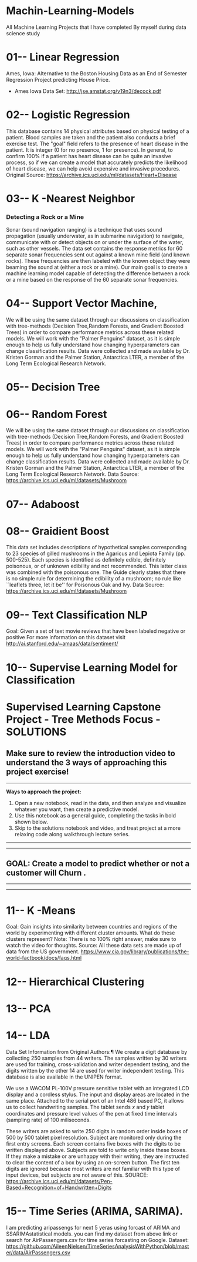 # Machin-Learning-Models
All Machine Learning Projects that I have completed By myself during data science study
# 01-- Linear Regression 
Ames, Iowa: Alternative to the Boston Housing Data as an End of Semester Regression Project predicting House Price.
* Ames Iowa Data Set: http://jse.amstat.org/v19n3/decock.pdf

# 02-- Logistic Regression
This database contains 14 physical attributes based on physical testing of a patient. Blood samples are taken and the patient also conducts a brief exercise test. The "goal" field refers to the presence of heart disease in the patient. It is integer (0 for no presence, 1 for presence). In general, to confirm 100% if a patient has heart disease can be quite an invasive process, so if we can create a model that accurately predicts the likelihood of heart disease, we can help avoid expensive and invasive procedures.
Original Source: https://archive.ics.uci.edu/ml/datasets/Heart+Disease

# 03-- K -Nearest Neighbor 
### Detecting a Rock or a Mine

Sonar (sound navigation ranging) is a technique that uses sound propagation (usually underwater, as in submarine navigation) to navigate, communicate with or detect objects on or under the surface of the water, such as other vessels.
The data set contains the response metrics for 60 separate sonar frequencies sent out against a known mine field (and known rocks). These frequencies are then labeled with the known object they were beaming the sound at (either a rock or a mine). 
Our main goal is to create a machine learning model capable of detecting the difference between a rock or a mine based on the response of the 60 separate sonar frequencies.

# 04-- Support Vector Machine,
We will be using the same dataset through our discussions on classification with tree-methods (Decision Tree,Random Forests, and Gradient Boosted Trees) in order to compare performance metrics across these related models.
We will work with the "Palmer Penguins" dataset, as it is simple enough to help us fully understand how changing hyperparameters can change classification results.
Data were collected and made available by Dr. Kristen Gorman and the Palmer Station, Antarctica LTER, a member of the Long Term Ecological Research Network.

# 05-- Decision Tree 
# 06-- Random Forest 
We will be using the same dataset through our discussions on classification with tree-methods (Decision Tree,Random Forests, and Gradient Boosted Trees) in order to compare performance metrics across these related models.
We will work with the "Palmer Penguins" dataset, as it is simple enough to help us fully understand how changing hyperparameters can change classification results.
Data were collected and made available by Dr. Kristen Gorman and the Palmer Station, Antarctica LTER, a member of the Long Term Ecological Research Network.
Data Source: https://archive.ics.uci.edu/ml/datasets/Mushroom

# 07-- Adaboost 
# 08-- Graidient Boost
This data set includes descriptions of hypothetical samples corresponding to 23 species of gilled mushrooms in the Agaricus and Lepiota Family (pp. 500-525). Each species is identified as definitely edible, definitely poisonous, or of unknown edibility and not recommended. This latter class was combined with the poisonous one. The Guide clearly states that there is no simple rule for determining the edibility of a mushroom; no rule like ``leaflets three, let it be'' for Poisonous Oak and Ivy.
Data Source: https://archive.ics.uci.edu/ml/datasets/Mushroom

# 09-- Text Classification NLP 
Goal: Given a set of text movie reviews that have been labeled negative or positive
For more information on this dataset visit http://ai.stanford.edu/~amaas/data/sentiment/

# 10-- Supervise Learning Model for Classification
# Supervised Learning Capstone Project - Tree Methods Focus - SOLUTIONS



## Make sure to review the introduction video to understand the 3 ways of approaching this project exercise!

----

**Ways to approach the project:**
   1. Open a new notebook, read in the data, and then analyze and visualize whatever you want, then create a predictive model.
   2. Use this notebook as a general guide, completing the tasks in bold shown below.
   3. Skip to the solutions notebook and video, and treat project at a more relaxing code along walkthrough lecture series.

------
------

## GOAL: Create a model to predict whether or not a customer will Churn .

----
----



# 11-- K -Means 
Goal:
Gain insights into similarity between countries and regions of the world by experimenting with different cluster amounts. What do these clusters represent? Note: There is no 100% right answer, make sure to watch the video for thoughts.
Source: All these data sets are made up of data from the US government. https://www.cia.gov/library/publications/the-world-factbook/docs/faqs.html


# 12-- Hierarchical Clustering 
# 13-- PCA 
# 14-- LDA 
Data Set Information from Original Authors:¶
We create a digit database by collecting 250 samples from 44 writers. The samples written by 30 writers are used for training, cross-validation and writer dependent testing, and the digits written by the other 14 are used for writer independent testing. This database is also available in the UNIPEN format.

We use a WACOM PL-100V pressure sensitive tablet with an integrated LCD display and a cordless stylus. The input and display areas are located in the same place. Attached to the serial port of an Intel 486 based PC, it allows us to collect handwriting samples. The tablet sends  𝑥
  and  𝑦
  tablet coordinates and pressure level values of the pen at fixed time intervals (sampling rate) of 100 miliseconds.

These writers are asked to write 250 digits in random order inside boxes of 500 by 500 tablet pixel resolution. Subject are monitored only during the first entry screens. Each screen contains five boxes with the digits to be written displayed above. Subjects are told to write only inside these boxes. If they make a mistake or are unhappy with their writing, they are instructed to clear the content of a box by using an on-screen button. The first ten digits are ignored because most writers are not familiar with this type of input devices, but subjects are not aware of this.
SOURCE: https://archive.ics.uci.edu/ml/datasets/Pen-Based+Recognition+of+Handwritten+Digits

# 15-- Time Series (ARIMA, SARIMA).
I am predicting aripassengs for next 5 yeras using forcast of ARIMA and SSARIMAstatistical models. you can find my dataset from above link or search for AirPassengers.csv for time series forcasting on Google.
Dataset: https://github.com/AileenNielsen/TimeSeriesAnalysisWithPython/blob/master/data/AirPassengers.csv
